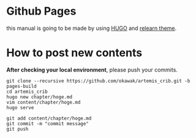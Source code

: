 # Github Pages
this manual is going to be made by using [HUGO](https://gohugo.io/) and [relearn theme](https://github.com/McShelby/hugo-theme-relearn).

# How to post new contents
**After checking your local environment**, please push your commits.

```shell
git clone --recursive https://github.com/okawak/artemis_crib.git -b pages-build
cd artemis_crib
hugo new chapter/hoge.md
vim content/chapter/hoge.md
hugo serve

git add content/chapter/hoge.md
git commit -m "commit message"
git push
```
